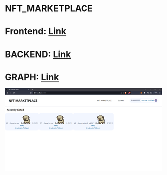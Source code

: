 # NFT_MARKETPLACE

# Frontend: [Link](https://github.com/yoharsh14/NFT_MARKETPLACE_FRONTEND) 
# BACKEND: [Link](https://github.com/yoharsh14/NFT_MARKETPLACE_BACKEND) 
# GRAPH: [Link](https://github.com/yoharsh14/NFT_MARKETPLACE_GRAPH) 

<img src="Screenshot 2023-05-20 141424.png">
